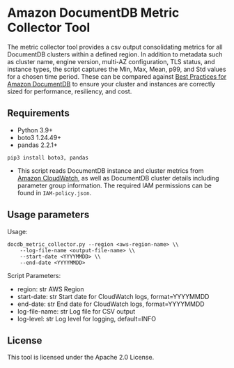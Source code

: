 # Amazon DocumentDB Metric Collector Tool

The metric collector tool provides a csv output consolidating metrics for all DocumentDB clusters within a defined region. In addition to metadata such as cluster name, engine version, multi-AZ configuration, TLS status, and instance types, the script captures the Min, Max, Mean, p99, and Std values for a chosen time period. These can be compared against [Best Practices for Amazon DocumentDB](https://docs.aws.amazon.com/documentdb/latest/developerguide/best_practices.html) to ensure your cluster and instances are correctly sized for performance, resiliency, and cost.

## Requirements
 - Python 3.9+
 - boto3 1.24.49+
 - pandas 2.2.1+

```
pip3 install boto3, pandas
```

- This script reads DocumentDB instance and cluster metrics from [Amazon CloudWatch](https://aws.amazon.com/cloudwatch/), as well as DocumentDB cluster details including parameter group information. The required IAM permissions can be found in `IAM-policy.json`.

## Usage parameters
Usage:
    
```
docdb_metric_collector.py --region <aws-region-name> \\
    --log-file-name <output-file-name> \\
    --start-date <YYYYMMDD> \\
    --end-date <YYYYMMDD>
```

Script Parameters:

 - region: str
    AWS Region
 - start-date: str
    Start date for CloudWatch logs, format=YYYYMMDD
 - end-date: str
    End date for CloudWatch logs, format=YYYYMMDD
 - log-file-name: str
    Log file for CSV output
 - log-level: str
    Log level for logging, default=INFO

## License
This tool is licensed under the Apache 2.0 License. 
